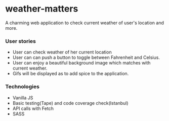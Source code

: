 # weather-matters

A charming web application to check current weather of user's location and more.

### User stories

+ User can check weather of her current location
+ User can can push a button to toggle between Fahrenheit and Celsius.
+ User can enjoy a beautiful background image which matches with current weather.
+ Gifs will be displayed as to add spice to the application.

### Technologies

+ Vanilla JS
+ Basic testing(Tape) and code coverage check(Istanbul)
+ API calls with Fetch
+ SASS

